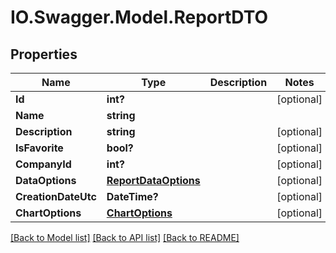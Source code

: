 # IO.Swagger.Model.ReportDTO
## Properties

Name | Type | Description | Notes
------------ | ------------- | ------------- | -------------
**Id** | **int?** |  | [optional] 
**Name** | **string** |  | 
**Description** | **string** |  | [optional] 
**IsFavorite** | **bool?** |  | [optional] 
**CompanyId** | **int?** |  | [optional] 
**DataOptions** | [**ReportDataOptions**](ReportDataOptions.md) |  | [optional] 
**CreationDateUtc** | **DateTime?** |  | [optional] 
**ChartOptions** | [**ChartOptions**](ChartOptions.md) |  | [optional] 

[[Back to Model list]](../README.md#documentation-for-models) [[Back to API list]](../README.md#documentation-for-api-endpoints) [[Back to README]](../README.md)

